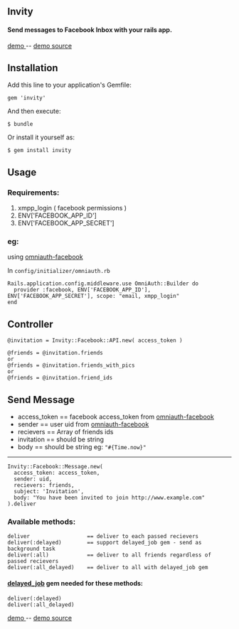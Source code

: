 Invity
---
#### Send messages to Facebook Inbox with your rails app.

[ demo ](http://invity.herokuapp.com) --
[demo source](https://github.com/pavittar/invity_demo)

Installation
---
Add this line to your application's Gemfile:

    gem 'invity'

And then execute:

    $ bundle

Or install it yourself as:

    $ gem install invity

## Usage

### Requirements:
1. xmpp_login ( facebook permissions )
2. ENV['FACEBOOK\_APP\_ID']
3. ENV['FACEBOOK\_APP\_SECRET']

### eg:
using [omniauth-facebook](https://github.com/mkdynamic/omniauth-facebook)

In `config/initializer/omniauth.rb`

    Rails.application.config.middleware.use OmniAuth::Builder do
      provider :facebook, ENV['FACEBOOK_APP_ID'],  ENV['FACEBOOK_APP_SECRET'], scope: "email, xmpp_login"
    end

Controller
---
 
    @invitation = Invity::Facebook::API.new( access_token )
    
    @friends = @invitation.friends
    or
    @friends = @invitation.friends_with_pics
    or
    @friends = @invitation.friend_ids

Send Message
---
- access_token == facebook access\_token  from [omniauth-facebook](https://github.com/mkdynamic/omniauth-facebook) 
- sender  == user uid from [omniauth-facebook](https://github.com/mkdynamic/omniauth-facebook)
- recievers == Array of friends ids
- invitation == should be string 
- body  == should be string eg: `"#{Time.now}"`


---
    Invity::Facebook::Message.new(
      access_token: access_token,
      sender: uid,
      recievers: friends,
      subject: 'Invitation',
      body: "You have been invited to join http://www.example.com"
    ).deliver

### Available methods:

    deliver                  == deliver to each passed recievers
    deliver(:delayed)        == support delayed_job gem - send as background task
    deliver(:all)            == deliver to all friends regardless of passed recievers
    deliver(:all_delayed)    == deliver to all with delayed_job gem

#### [delayed_job](https://github.com/tobi/delayed_job) gem needed for these methods:

    deliver(:delayed)
    deliver(:all_delayed) 

[ demo ](http://invity.herokuapp.com) --
[demo source](https://github.com/pavittar/invity_demo)